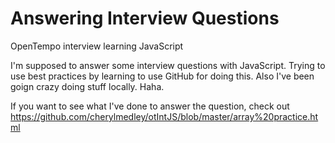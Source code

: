 Answering Interview Questions
=======

OpenTempo interview learning JavaScript

I'm supposed to answer some interview questions with JavaScript. Trying to use best practices by learning to use GitHub for doing this. Also I've been goign crazy doing stuff locally. Haha.

If you want to see what I've done to answer the question, check out https://github.com/cherylmedley/otIntJS/blob/master/array%20practice.html
